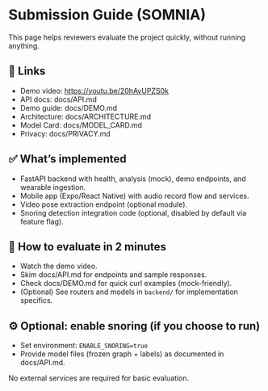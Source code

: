 # Submission Guide (SOMNIA)

This page helps reviewers evaluate the project quickly, without running anything.

## 🔗 Links
- Demo video: https://youtu.be/20hAvUPZS0k
- API docs: docs/API.md
- Demo guide: docs/DEMO.md
- Architecture: docs/ARCHITECTURE.md
- Model Card: docs/MODEL_CARD.md
- Privacy: docs/PRIVACY.md

## ✅ What’s implemented
- FastAPI backend with health, analysis (mock), demo endpoints, and wearable ingestion.
- Mobile app (Expo/React Native) with audio record flow and services.
- Video pose extraction endpoint (optional module).
- Snoring detection integration code (optional, disabled by default via feature flag).

## 🧪 How to evaluate in 2 minutes
- Watch the demo video.
- Skim docs/API.md for endpoints and sample responses.
- Check docs/DEMO.md for quick curl examples (mock-friendly).
- (Optional) See routers and models in `backend/` for implementation specifics.

## ⚙️ Optional: enable snoring (if you choose to run)
- Set environment: `ENABLE_SNORING=true`
- Provide model files (frozen graph + labels) as documented in docs/API.md.

No external services are required for basic evaluation.

